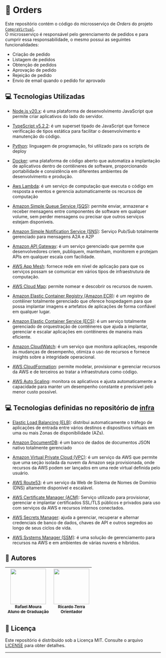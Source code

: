 # :newspaper: Orders

Este repositório contém o código do microsserviço de *Orders* do projeto [`CompraVirtual`][compravirtual].  
O microsserviço é responsável pelo gerenciamento de pedidos e para cumprir essa responsabilidade, o mesmo possui as seguintes funcionalidades:

- Criação de pedido
- Listagem de pedidos
- Obtenção de pedidos
- Aprovação de pedido
- Rejeição de pedido
- Envio de email quando o pedido for aprovado

## :computer: Tecnologias Utilizadas

- [Node.js v20.x][node]: é uma plataforma de desenvolvimento JavaScript que permite criar aplicativos do lado do servidor.
  
- [TypeScript v5.2.2][typescript]: é um superset tipado de JavaScript que fornece verificação de tipos estática para facilitar o desenvolvimento e manutenção do código.

- [Python][python]: linguagem de programação, foi utilizado para os scripts de deploy

- [Docker][docker]: uma plataforma de código aberto que automatiza a implantação de aplicativos dentro de contêineres de software, proporcionando portabilidade e consistência em diferentes ambientes de desenvolvimento e produção.

- [Aws Lambda][lambda]: é um serviço de computação que executa o código em resposta a eventos e gerencia automaticamente os recursos de computação

- [Amazon Simple Queue Service (SQS)][sqs]: permite enviar, armazenar e receber mensagens entre componentes de software em qualquer volume, sem perder mensagens ou precisar que outros serviços estejam disponíveis.

- [Amazon Simple Notification Service (SNS)][sns]: Serviço Pub/Sub totalmente gerenciado para mensagens A2A e A2P

- [Amazon API Gateway][api]: é um serviço gerenciado que permite que desenvolvedores criem, publiquem, mantenham, monitorem e protejam APIs em qualquer escala com facilidade.

- [AWS App Mesh][appmesh]: fornece rede em nível de aplicação para que os serviços possam se comunicar em vários tipos de infraestrutura de computação.

- [AWS Cloud Map][cloudmap]: permite nomear e descobrir os recursos de nuvem.

- [Amazon Elastic Container Registry (Amazon ECR)][ecr]: é um registro de contêiner totalmente gerenciado que oferece hospedagem para que possa implantar imagens e artefatos de aplicações de forma confiável em qualquer lugar.
  
- [Amazon Elastic Container Service (ECS)][ecs]: é um serviço totalmente gerenciado de orquestração de contêineres que ajuda a implantar, gerenciar e escalar aplicações em contêineres de maneira mais eficiente.

- [Amazon CloudWatch][cloudwatch]: é um serviço que monitora aplicações, responde às mudanças de desempenho, otimiza o uso de recursos e fornece insights sobre a integridade operacional.

- [AWS CloudFormation][cloudformation]: permite modelar, provisionar e gerenciar recursos da AWS e de terceiros ao tratar a infraestrutura como código.

- [AWS Auto Scaling][autoscaling]: monitora os aplicativos e ajusta automaticamente a capacidade para manter um desempenho constante e previsível pelo menor custo possível.

## :computer: Tecnologias definidas no repositório de [infra][infra]

- [Elastic Load Balancing (ELB)][elb]: distribui automaticamente o tráfego de aplicações de entrada entre vários destinos e dispositivos virtuais em uma ou mais Zonas de disponibilidade (AZs).

- [Amazon DocumentDB][documentdb]: é um banco de dados de documentos JSON nativo totalmente gerenciado

- [Amazon Virtual Private Cloud (VPC)][vpc]: é um serviço da AWS que permite que uma seção isolada da nuvem da Amazon seja provisionada, onde recursos da AWS podem ser lançados em uma rede virtual definida pelo usuário.

- [AWS Route53][route53]: é um serviço da Web de Sistema de Nomes de Domínio (DNS) altamente disponível e escalável.

- [AWS Certificate Manager (ACM)][certificate-manager]: Serviço utilizado para provisionar, gerenciar e implantar certificados SSL/TLS públicos e privados para uso com serviços da AWS e recursos internos conectados.

- [AWS Secrets Manager][secret-manager]: ajuda a gerenciar, recuperar e alternar credenciais de banco de dados, chaves de API e outros segredos ao longo de seus ciclos de vida.

- [AWS Systems Manager (SSM)][system-manager]: é uma solução de gerenciamento para recursos na AWS e em ambientes de várias nuvens e híbridos.
 
## :scroll: Autores

 | [<img src="https://github.com/rafaelportomoura.png" width=115><br><sub>Rafael Moura</sub>](https://github.com/rafaelportomoura) <br><sub>Aluno de Graduação</sub>| [<img src="https://github.com/rterrabh.png" width=115><br><sub>Ricardo Terra</sub>](https://github.com/rterrabh) <br><sub>Orientador</sub>|
| :---: | :---: |

## :ticket: Licença

Este repositório é distribuído sob a Licença MIT. Consulte o arquivo [LICENSE](./LICENSE) para obter detalhes.

<!--
LINKS
-->
[compravirtual]: https://github.com/rafaelportomoura/ufla-tcc
[node]: https://nodejs.org/
[infra]: https://github.com/rafaelportomoura/ufla-tcc-infra
[typescript]: https://www.typescriptlang.org/
[secret-manager]: https://aws.amazon.com/secret-manager
[system-manager]: https://aws.amazon.com/systems-manager
[lambda]: https://aws.amazon.com/pt/lambda
[documentdb]: https://aws.amazon.com/documentdb
[sqs]: https://aws.amazon.com/sqs
[sns]: https://aws.amazon.com/sns
[api]: https://aws.amazon.com/api-gateway
[appmesh]: https://aws.amazon.com/app-mesh
[cloudmap]: https://docs.aws.amazon.com/cloud-map/
[elb]: https://aws.amazon.com/elasticloadbalancing
[ecr]: https://aws.amazon.com/ecr
[ecs]: https://aws.amazon.com/ecs
[cloudwatch]: https://aws.amazon.com/cloudwatch
[vpc]: https://aws.amazon.com/vpc
[cloudformation]: https://aws.amazon.com/cloudformation
[python]: https://www.python.org/
[docker]: https://www.docker.com/
[autoscaling]: https://aws.amazon.com/autoscaling
[route53]: https://aws.amazon.com/route53
[certificate-manager]: https://aws.amazon.com/certificate-manager
****